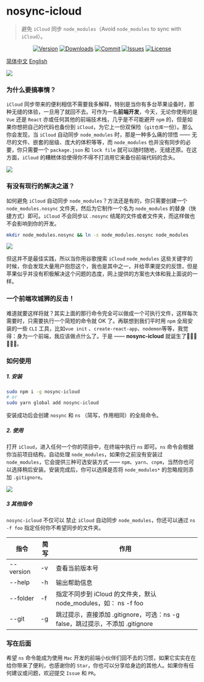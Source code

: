 # nosync-icloud

> 避免 `iCloud` 同步 `node_modules`（Avoid `node_modules` to sync with `iCloud`）。

<p align="center">
    <a href="https://www.npmjs.com/package/nosync-icloud"><img src="https://img.shields.io/npm/v/nosync-icloud.svg" alt="Version"></a>
    <a href="https://npmcharts.com/compare/nosync-icloud?minimal=true"><img src="https://img.shields.io/npm/dm/nosync-icloud.svg" alt="Downloads"></a>
    <a href="https://github.com/HaoChuan9421/nosync-icloud/commits/master"><img src="https://img.shields.io/github/last-commit/haochuan9421/nosync-icloud.svg" alt="Commit"></a>
    <a href="https://github.com/HaoChuan9421/nosync-icloud/issues"><img src="https://img.shields.io/github/issues-closed/haochuan9421/nosync-icloud.svg" alt="Issues"></a>
    <a href="https://www.npmjs.com/package/vue-ueditor-wrap"><img src="https://img.shields.io/npm/l/vue-ueditor-wrap.svg" alt="License"></a>
</p>

[简体中文](https://github.com/HaoChuan9421/nosync-icloud/blob/master/docs/README_zh.md) [English](https://github.com/HaoChuan9421/nosync-icloud/blob/master/docs/README_en.md)

<img src="https://github.com/HaoChuan9421/nosync-icloud/raw/master/assets/vs.png" />

### 为什么要搞事情？

`iCloud` 同步带来的便利相信不需要我多解释，特别是当你有多台苹果设备时，那种无缝的体验，一旦用了就回不去。可作为一名**前端开发**，今天，无论你使用的是 `Vue` 还是 `React` 亦或任何其他的前端技术栈，几乎是不可能避开 `npm` 的，但是如果你想把自己的代码也备份到 `iCloud`，为它上一份双保险（`git仓库`一份）。那么你会发现，当 `iCloud` 自动同步 `node_modules` 时，那是一种多么痛的领悟 —— 无尽的文件、嵌套的层级、庞大的体积等等，而 `node_modules` 也并没有同步的必要，你只需要一个 `package.json` 和 `lock file` 就可以随时随地，无缝还原。在这方面，`iCloud` 的糟糕体验使得你不得不打消用它来备份前端代码的念头。

<img src="https://github.com/HaoChuan9421/nosync-icloud/raw/master/assets/npm.jpg" />

### 有没有现行的解决之道？

如何避免 `iCloud` 自动同步 `node_modules`？方法还是有的，你只需要创建一个 `node_modules.nosync` 文件夹，然后为它制作一个名为 `node_modules` 的替身（快捷方式）即可。`iCloud` 不会同步以 `.nosync` 结尾的文件或者文件夹，而这样做也不会影响到你的开发。

```bash
mkdir node_modules.nosync && ln -s node_modules.nosync node_modules
```

<img src="https://github.com/HaoChuan9421/nosync-icloud/raw/master/assets/nosync.png" />

但这并不是最佳实践，所以当你用谷歌搜索 `iCloud` `node_modules` 这些关键字的时候，你会发现大量用户抱怨这个，我也是其中之一，并给苹果提交的反馈，但是苹果似乎并没有积极解决这个问题的态度，网上提供的方案也大体和我上面说的一样。

### 一个前端攻城狮的反击！

难道就要这样将就？其实上面的那行命令完全可以做成一个可执行文件，这样每次需要时，只需要执行一个简短的命令就 OK 了。再联想到我们平时用 `npm` 全局安装的一些 `CLI` 工具，比如`vue init` 、`create-react-app`、`nodemon`等等，我觉得：身为一个前端，我应该做点什么了。于是 —— **nosync-icloud** 就诞生了👏👏👏🎉🎉🎉。

### 如何使用

##### 1. 安装

```bash
sudo npm i -g nosync-icloud
# or
sudo yarn global add nosync-icloud
```
安装成功后会创建 `nosync` 和 `ns` （简写，作用相同）的全局命令。

##### 2. 使用

打开 `iCloud`，进入任何一个你的项目中，在终端中执行 `ns` 即可。`ns` 命令会根据你当前项目结构，自动处理 `node_modules`，如果你之前没有安装过 `node_modules`，它会提供三种可选安装方式 —— `npm`、`yarn`、`cnpm`，当然你也可以选择稍后安装。安装完成后，你可以选择是否将 `node_modules*` 的忽略规则添加 `.gitignore`。

<img src="https://github.com/HaoChuan9421/nosync-icloud/raw/master/assets/terminal.png" />

##### 3 其他指令

`nosync-icloud` 不仅可以 禁止 `iCloud` 自动同步 `node_modules`，你还可以通过 `ns -f foo` 指定任何你不希望同步的文件夹。

指令 | 简写 | 作用
---|---|---
--version | -v | 查看当前版本号
--help | -h | 输出帮助信息
--folder | -f | 指定不同步到 iCloud 的文件夹，默认 node_modules，如： ns -f foo
--git | -g | 跳过提示，直接添加 .gitignore，可选：ns -g false，跳过提示，不添加 .gitignore

### 写在后面

希望 `ns` 命令能成为使用 `Mac` 开发的前端小伙伴们回不去的习惯，如果它实实在在给你带来了便利，也感谢你的 `Star`，你也可以分享给身边的其他人。如果你有任何建议或问题，欢迎提交 `Issue` 和 `PR`。
